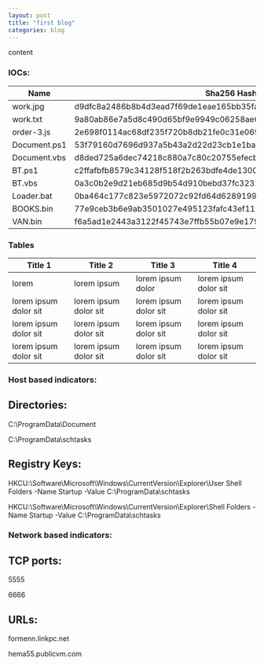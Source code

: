 ```yaml
---
layout: post
title: "first blog"
categories: blog
---
```


content



### IOCs:

Name                  | Sha256 Hash           |
--------------------- | --------------------- |
work.jpg              | d9dfc8a2486b8b4d3ead7f69de1eae165bb35fa5e275545d2e70fac979852c91 |
work.txt              | 9a80ab86e7a5d8c490d65bf9e9949c06258ae6f1c7f499e95d0f261fccaedcd0 |
order-3.js            | 2e698f0114ac68df235f720b8db21fe0c31e06943b85f0e7d97808051466b8b7 |
Document.ps1          | 53f79160d7696d937a5b43a2d22d23cb1e1bade24ddceebee33760ce55431218 |
Document.vbs          | d8ded725a6dec74218c880a7c80c20755efecb0a8e3d82d5fae5963652c215e4 |
BT.ps1	              | c2ffafbfb8579c34128f518f2b263bdfe4de13002d74ba59c880fb2759ca5557 |
BT.vbs                | 0a3c0b2e9d21eb685d9b54d910bebd37fc323163552a41abc5ca1f931dfadef3 |
Loader.bat            | 0ba464c177c823e5972072c92fd64d62891990dca76fbbea1938a3b143209dbe |
BOOKS.bin             | 77e9ceb3b6e9ab3501027e495123fafc43ef1134c293eb1472e4328a4dd9eebc |
VAN.bin               | f6a5ad1e2443a3122f45743e7ffb55b07e9e17962d30d991c9f2f99ca39df258 |

### Tables

Title 1               | Title 2               | Title 3               | Title 4
--------------------- | --------------------- | --------------------- | ---------------------
lorem                 | lorem ipsum           | lorem ipsum dolor     | lorem ipsum dolor sit
lorem ipsum dolor sit | lorem ipsum dolor sit | lorem ipsum dolor sit | lorem ipsum dolor sit
lorem ipsum dolor sit | lorem ipsum dolor sit | lorem ipsum dolor sit | lorem ipsum dolor sit
lorem ipsum dolor sit | lorem ipsum dolor sit | lorem ipsum dolor sit | lorem ipsum dolor sit


### Host based indicators:
## Directories:
C:\ProgramData\Document

C:\ProgramData\schtasks

## Registry Keys:
HKCU:\Software\Microsoft\Windows\CurrentVersion\Explorer\User Shell Folders -Name Startup -Value C:\ProgramData\schtasks

HKCU:\Software\Microsoft\Windows\CurrentVersion\Explorer\Shell Folders -Name Startup -Value C:\ProgramData\schtasks

### Network based indicators:

## TCP ports:
5555

6666

## URLs:
formenn.linkpc.net

hema55.publicvm.com